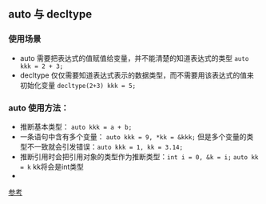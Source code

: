 ## auto 与 decltype 

### 使用场景
* auto 需要把表达式的值赋值给变量，并不能清楚的知道表达式的类型 `auto kkk = 2 + 3;`
* decltype 仅仅需要知道表达式表示的数据类型，而不需要用该表达式的值来初始化变量 `decltype(2+3) kkk = 5;`

### auto 使用方法：
* 推断基本类型： `auto kkk = a + b;`
* 一条语句中含有多个变量： `auto kkk = 9, *kk = &kkk;` 但是多个变量的类型不一致就会引发错误：`auto kkk = 1, kk = 3.14;`
* 推断引用时会把引用对象的类型作为推断类型：`int i = 0, &k = i;` `auto kk = k` kk将会是int类型
* 



[参考](http://blog.csdn.net/qq_14982047/article/details/50628075)